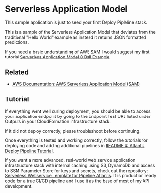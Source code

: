 # Serverless Application Model

This sample application is just to seed your first Deploy Pipleline stack.

This is a sample of the Serverless Application Model that deviates from the traditional "Hello World" example as instead it returns JSON formatted predictions.

If you need a basic understanding of AWS SAM I would suggest my first tutorial [Serverless Application Model 8 Ball Example](https://github.com/chadkluck/serverless-sam-8ball-example)

## Related

- [AWS Documentation: AWS Serverless Application Model (SAM)](https://docs.aws.amazon.com/serverless-application-model/latest/developerguide/what-is-sam.html)

## Tutorial

If everything went well during deployment, you should be able to access your application endpoint by going to the Endpoint Test URL listed under Outputs in your CloudFormation infrastructure stack.

If it did not deploy correctly, please troubleshoot before continuing.

Once everything is tested and working correctly, follow the tutorials for deploying code and adding additional pipelines in [README 4: Atlantis Deploy Pipeline Tutorial](../deploy-pipeline-template-v2/README-4-Tutorial.md).

If you want a more advanced, real-world web service application infrastructure stack with internal caching using S3, DynamoDb and access to SSM Parameter Store for keys and secrets, check out the repository: [Serverless Webservice Template for Pipeline Atlantis](https://github.com/chadkluck/serverless-webservice-template-for-pipeline-atlantis). It is production ready code for a true CI/CD pipeline and I use it as the base of most of my API development.

